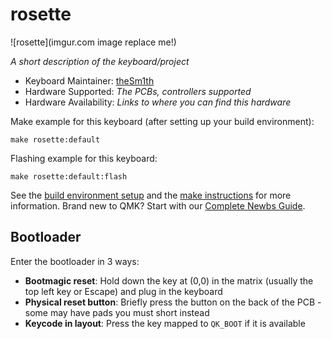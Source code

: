 # rosette

![rosette](imgur.com image replace me!)

*A short description of the keyboard/project*

* Keyboard Maintainer: [theSm1th](https://github.com/theSm1th)
* Hardware Supported: *The PCBs, controllers supported*
* Hardware Availability: *Links to where you can find this hardware*

Make example for this keyboard (after setting up your build environment):

    make rosette:default

Flashing example for this keyboard:

    make rosette:default:flash

See the [build environment setup](https://docs.qmk.fm/#/getting_started_build_tools) and the [make instructions](https://docs.qmk.fm/#/getting_started_make_guide) for more information. Brand new to QMK? Start with our [Complete Newbs Guide](https://docs.qmk.fm/#/newbs).

## Bootloader

Enter the bootloader in 3 ways:

* **Bootmagic reset**: Hold down the key at (0,0) in the matrix (usually the top left key or Escape) and plug in the keyboard
* **Physical reset button**: Briefly press the button on the back of the PCB - some may have pads you must short instead
* **Keycode in layout**: Press the key mapped to `QK_BOOT` if it is available
